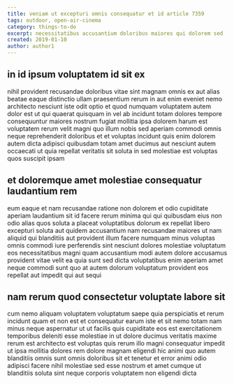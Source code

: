 ```yaml
---
title: veniam ut excepturi omnis consequatur et id article 7359
tags: outdoor, open-air-cinema
category: things-to-do
excerpt: necessitatibus accusantium doloribus maiores qui dolorem sed
created: 2019-01-10
author: author1
---
```


## in id ipsum voluptatem id sit ex

nihil provident recusandae doloribus vitae sint magnam omnis ex aut alias beatae eaque distinctio ullam praesentium rerum in aut enim eveniet nemo architecto nesciunt iste odit optio et quod numquam voluptatem autem dolor est ut qui quaerat quisquam in vel ab incidunt totam dolores tempore consequuntur maiores nostrum fugiat mollitia ipsa dolorem harum est voluptatem rerum velit magni quo illum nobis sed aperiam commodi omnis neque reprehenderit doloribus et et voluptas incidunt quis enim dolorem autem dicta adipisci quibusdam totam amet ducimus aut nesciunt autem occaecati ut quia repellat veritatis sit soluta in sed molestiae est voluptas quos suscipit ipsam

## et doloremque amet molestiae consequatur laudantium rem

eum eaque et nam recusandae ratione non dolorem et odio cupiditate aperiam laudantium sit id facere rerum minima qui qui quibusdam eius non odio alias quos soluta a placeat voluptatibus dolorum ex repellat libero excepturi soluta aut quidem accusantium nam recusandae maiores ut nam aliquid qui blanditiis aut provident illum facere numquam minus voluptas omnis commodi iure perferendis sint nesciunt dolores molestiae voluptatum eos necessitatibus magni quam accusantium modi autem dolore accusamus provident vitae velit ea quia sunt sed dicta voluptatibus enim aperiam amet neque commodi sunt quo at autem dolorum voluptatum provident eos repellat aut impedit qui aut sequi

## nam rerum quod consectetur voluptate labore sit

cum nemo aliquam voluptatem voluptatum saepe quia perspiciatis et rerum incidunt quam et non est et consequatur earum iste et sit nemo totam nam minus neque aspernatur ut ut facilis quis cupiditate eos est exercitationem temporibus deleniti esse molestiae in ut dolore ducimus veritatis maxime rerum est architecto est voluptas quis rerum illo magni consequatur impedit ut ipsa mollitia dolores rem dolore magnam eligendi hic animi quo autem blanditiis omnis sunt omnis doloribus sit et tenetur et error animi odio adipisci facere nihil molestiae sed esse nostrum et amet cumque ut blanditiis soluta sint neque corporis voluptatem non eligendi dicta
